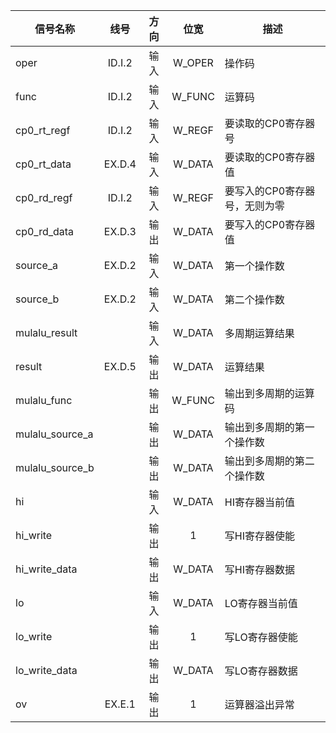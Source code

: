 | 信号名称        |  线号  | 方向 |  位宽  | 描述                          |
| --------------- | :----: | :--: | :----: | ----------------------------- |
| oper            | ID.I.2 | 输入 | W_OPER | 操作码                        |
| func            | ID.I.2 | 输入 | W_FUNC | 运算码                        |
| cp0_rt_regf     | ID.I.2 | 输入 | W_REGF | 要读取的CP0寄存器号           |
| cp0_rt_data     | EX.D.4 | 输入 | W_DATA | 要读取的CP0寄存器值           |
| cp0_rd_regf     | ID.I.2 | 输入 | W_REGF | 要写入的CP0寄存器号，无则为零 |
| cp0_rd_data     | EX.D.3 | 输出 | W_DATA | 要写入的CP0寄存器值           |
| source_a        | EX.D.2 | 输入 | W_DATA | 第一个操作数                  |
| source_b        | EX.D.2 | 输入 | W_DATA | 第二个操作数                  |
| mulalu_result   |        | 输入 | W_DATA | 多周期运算结果                |
| result          | EX.D.5 | 输出 | W_DATA | 运算结果                      |
| mulalu_func     |        | 输出 | W_FUNC | 输出到多周期的运算码          |
| mulalu_source_a |        | 输出 | W_DATA | 输出到多周期的第一个操作数    |
| mulalu_source_b |        | 输出 | W_DATA | 输出到多周期的第二个操作数    |
| hi              |        | 输入 | W_DATA | HI寄存器当前值                |
| hi_write        |        | 输出 |   1    | 写HI寄存器使能                |
| hi_write_data   |        | 输出 | W_DATA | 写HI寄存器数据                |
| lo              |        | 输入 | W_DATA | LO寄存器当前值                |
| lo_write        |        | 输出 |   1    | 写LO寄存器使能                |
| lo_write_data   |        | 输出 | W_DATA | 写LO寄存器数据                |
| ov              | EX.E.1 | 输出 |   1    | 运算器溢出异常                |

